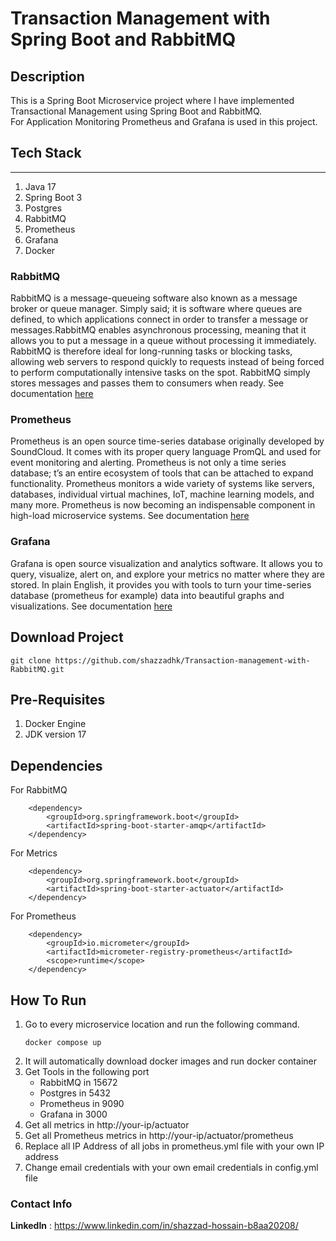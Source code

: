 # Transaction Management with Spring Boot and RabbitMQ

## Description

This is a Spring Boot Microservice project where I have implemented Transactional Management using
Spring Boot and RabbitMQ.<br> For Application Monitoring Prometheus and Grafana is used in this
project.

## Tech Stack

---
1. Java 17
2. Spring Boot 3
3. Postgres
4. RabbitMQ
5. Prometheus
6. Grafana
7. Docker

### RabbitMQ
RabbitMQ is a message-queueing software also known as a message broker or queue
manager. Simply said; it is software where queues are defined, to which applications connect in
order to transfer a message or messages.RabbitMQ enables asynchronous processing, meaning that it allows you to put a message in a
queue without processing it immediately. RabbitMQ is therefore ideal for long-running tasks or
blocking tasks, allowing web servers to respond quickly to requests instead of being forced to
perform computationally intensive tasks on the spot. RabbitMQ simply stores messages and
passes them to consumers when ready. See documentation [here](https://www.rabbitmq.com/)
### Prometheus
Prometheus is an open source time-series database originally developed by SoundCloud.
It comes with its proper query language PromQL and used for event monitoring and alerting. Prometheus is not only a time series database;
t’s an entire ecosystem of tools that can be attached to expand functionality. Prometheus monitors a wide variety of systems like
servers, databases, individual virtual machines, IoT, machine learning models, and many more.
Prometheus is now becoming an indispensable component in high-load microservice systems. See documentation [here](https://prometheus.io/)
### Grafana
Grafana is open source visualization and analytics software.
It allows you to query, visualize, alert on, and explore your metrics no matter where they are stored.
In plain English, it provides you with tools to turn your time-series database (prometheus for example) data into beautiful graphs and visualizations.
See documentation [here](https://grafana.com/)

## Download Project
```gitexclude
git clone https://github.com/shazzadhk/Transaction-management-with-RabbitMQ.git
```
## Pre-Requisites

1. Docker Engine
2. JDK version 17

## Dependencies
For RabbitMQ
```maven
    <dependency>
        <groupId>org.springframework.boot</groupId>
        <artifactId>spring-boot-starter-amqp</artifactId>
    </dependency>
```

For Metrics
```maven
    <dependency>
        <groupId>org.springframework.boot</groupId>
        <artifactId>spring-boot-starter-actuator</artifactId>
    </dependency>
```

For Prometheus
```maven
    <dependency>
        <groupId>io.micrometer</groupId>
        <artifactId>micrometer-registry-prometheus</artifactId>
        <scope>runtime</scope>
    </dependency>
```

## How To Run

1. Go to every microservice location and run the following command.
    ```gitexclude
    docker compose up
    ```
2. It will automatically download docker images and run docker container
3. Get Tools in the following port
   * RabbitMQ in 15672
   * Postgres in 5432
   * Prometheus in 9090
   * Grafana in 3000
4. Get all metrics in http://your-ip/actuator
5. Get all Prometheus metrics in http://your-ip/actuator/prometheus
6. Replace all IP Address of all jobs in prometheus.yml file with your own IP address
7. Change email credentials with your own email credentials in config.yml file

### Contact Info
**LinkedIn** : https://www.linkedin.com/in/shazzad-hossain-b8aa20208/
